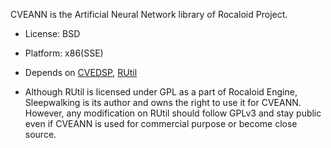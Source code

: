 CVEANN is the Artificial Neural Network library of Rocaloid Project.

* License: BSD
* Platform: x86(SSE)
* Depends on [CVEDSP][1], [RUtil][2]

* Although RUtil is licensed under GPL as a part of Rocaloid Engine, Sleepwalking is its author and owns the right to use it for CVEANN. However, any modification on RUtil should follow GPLv3 and stay public even if CVEANN is used for commercial purpose or become close source.

 [1]: https://github.com/Sleepwalking/CVEDSP "CVEDSP"
 [2]: https://github.com/Sleepwalking/Rocaloid/tree/CurrentBranch/RUtil "RUtil"
